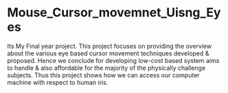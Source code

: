 # Mouse_Cursor_movemnet_Uisng_Eyes
Its My Final year project.
This project focuses on providing the overview about the various eye based cursor movement techniques developed & proposed. Hence we conclude for developing low-cost based system aims to handle & also affordable for the majority of the physically challenge subjects. Thus this project shows how we can access our computer machine with respect to human iris.
